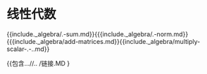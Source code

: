 
# 线性代数

{{include.\_algebra/.-sum.md}}{{{include.\_algebra/.-norm.md}}{{{include.\_algebra/add-matrices.md}}{{include.\_algebra/multiply-scalar-.-..md}}

{{包含…//.. /链接.MD }
